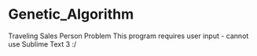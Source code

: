 # Genetic_Algorithm
Traveling Sales Person Problem
This program requires user input - cannot use Sublime Text 3 :/
